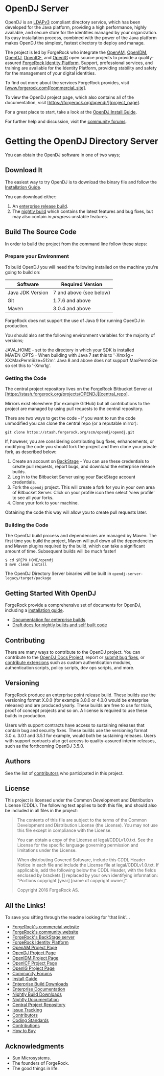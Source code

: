 <!--
  The contents of this file are subject to the terms of the Common Development and
  Distribution License (the License). You may not use this file except in compliance with the
  License.

  You can obtain a copy of the License at legal/CDDLv1.0.txt. See the License for the
  specific language governing permission and limitations under the License.

  When distributing Covered Software, include this CDDL Header Notice in each file and include
  the License file at legal/CDDLv1.0.txt. If applicable, add the following below the CDDL
  Header, with the fields enclosed by brackets [] replaced by your own identifying
  information: "Portions copyright [year] [name of copyright owner]".

  Copyright 2016 ForgeRock AS.
  -->

# OpenDJ Server


OpenDJ is an [LDAPv3](http://tools.ietf.org/html/rfc4510) compliant directory service, which has been developed 
for the Java platform, providing a high performance, highly available, and secure store for the identities managed 
by your organization. Its easy installation process, combined with the power of the Java platform makes OpenDJ
the simplest, fastest directory to deploy and manage.

The project is led by ForgeRock who integrate the [OpenAM][openam_project_page], [OpenIDM][project_page], 
[OpenDJ][opendj_project_page], [OpenICF][openicf_project_page], and [OpenIG][openig_project_page] open source projects 
to provide a quality-assured [ForgeRock Identity Platform][identity_platform]. Support, professional services, and 
training are available for the Identity Platform, providing stability and safety for the management of your digital 
identities.

To find out more about the services ForgeRock provides, visit [www.forgerock.com][commercial_site].

To view the OpenDJ project page, which also contains all of the documentation, visit
 [https://forgerock.org/opendj/][project_page]. 
 
For a great place to start, take a look at the [OpenDJ Install Guide][install_guide].

For further help and discussion, visit the [community forums][community_forum]. 

# Getting the OpenDJ Directory Server

You can obtain the OpenDJ software in one of two ways;

## Download It 

The easiest way to try OpenDJ is to download the binary file and follow the [Installation Guide][install_guide]. 

You can download either:

1. An [enterprise release build][enterprise_builds].
2. The [nightly build][nightly_builds] which contains the latest features and bug fixes, but may also contain 
_in progress_ unstable features.

## Build The Source Code

In order to build the project from the command line follow these steps:

### Prepare your Environment
To build OpenDJ you will need the following installed on the machine you're going to build on:

Software               | Required Version
---------------------- | ----------------
Java JDK Version       | 7 and above (see below)
Git                    | 1.7.6 and above
Maven                  | 3.0.4 and above

ForgeRock does not support the use of Java 9 for running OpenDJ in production.

You should also set the following environment variables for the majority of versions;

JAVA_HOME - set to the directory in which your SDK is installed  
MAVEN_OPTS  - When building with Java 7 set this to '-Xmx1g -XX:MaxPermSize=512m'. Java 8 and above does not support 
MaxPermSize so set this to '-Xmx1g'.

### Getting the Code

The central project repository lives on the ForgeRock Bitbucket Server at 
[https://stash.forgerock.org/projects/OPENDJ][central_repo].

Mirrors exist elsewhere (for example GitHub) but all contributions to the project are managed by using pull requests 
to the central repository.

There are two ways to get the code - if you want to run the code unmodified you can clone the central repo (or a 
reputable mirror):

```
git clone https://stash.forgerock.org/scm/opendj/opendj.git
```

If, however, you are considering contributing bug fixes, enhancements, or modifying the code you should fork the project
 and then clone your private fork, as described below:

1. Create an account on [BackStage][backstage] - You can use these credentials to create pull requests, report bugs,
 and download the enterprise release builds.
2. Log in to the Bitbucket Server using your BackStage account credentials. 
3. Fork the `opendj` project. This will create a fork for you in your own area of Bitbucket Server. Click on your
 profile icon then select 'view profile' to see all your forks. 
4. Clone your fork to your machine.

Obtaining the code this way will allow you to create pull requests later. 

### Building the Code

The OpenDJ build process and dependencies are managed by Maven. The first time you build the project, Maven will pull 
down all the dependencies and Maven plugins required by the build, which can take a significant amount of time. 
Subsequent builds will be much faster!

```
$ cd $REPO_HOME/opendj
$ mvn clean install
```

The OpenDJ Directory Server binaries will be built in `opendj-server-legacy/target/package`

## Getting Started With OpenDJ

ForgeRock provide a comprehensive set of documents for OpenDJ, including a 
[installation guide][install_guide].

- [Documentation for enterprise builds][enterprise_docs].
- [Draft docs for nightly builds and self built code][nightly_docs]


## Contributing

There are many ways to contribute to the OpenDJ project. You can contribute to the [OpenDJ Docs Project][docs_project], 
report or [submit bug fixes][issue_tracking], or [contribute extensions][contribute] such as custom authentication 
modules, authentication scripts, policy scripts, dev ops scripts, and more.

## Versioning

ForgeRock produce an enterprise point release build. These builds use the versioning format X.0.0 (for example 3.0.0 or 
4.0.0 would be enterprise releases) and are produced yearly. These builds are free to use for trials, proof of concept 
projects and so on. A license is required to use these builds in production.

Users with support contracts have access to sustaining releases that contain bug and security fixes. These builds use 
the versioning format 3.0.x. 3.0.1 and 3.5.1 for example, would both be sustaining releases.  Users with support 
contracts also get access to quality-assured interim releases, such as the forthcoming OpenDJ 3.5.0. 

## Authors

See the list of [contributors][contributors] who participated in this project.

## License

This project is licensed under the Common Development and Distribution License (CDDL). The following text applies to 
both this file, and should also be included in all files in the project:

> The contents of this file are subject to the terms of the Common Development and  Distribution License (the License). 
> You may not use this file except in compliance with the License.  
>   
> You can obtain a copy of the License at legal/CDDLv1.0.txt. See the License for the specific language governing 
> permission and limitations under the License.  
>  
> When distributing Covered Software, include this CDDL Header Notice in each file and include the License file at 
> legal/CDDLv1.0.txt. If applicable, add the following below the CDDL Header, with the fields enclosed by brackets [] 
> replaced by your own identifying information: "Portions copyright [year] [name of copyright owner]".  
>   
> Copyright 2016 ForgeRock AS.    


## All the Links!
To save you sifting through the readme looking for 'that link'...

- [ForgeRock's commercial website][commercial_site]
- [ForgeRock's community website][community_site]
- [ForgeRock's BackStage server][backstage] 
- [ForgeRock Identity Platform][identity_platform]
- [OpenAM Project Page][openam_project_page]
- [OpenDJ Project Page][opendj_project_page]
- [OpenIDM Project Page][project_page]
- [OpenICF Project Page][openicf_project_page]
- [OpenIG Project Page][openig_project_page]
- [Community Forums][community_forum]
- [Install Guide][install_guide]
- [Enterprise Build Downloads][enterprise_builds]
- [Enterprise Documentation][enterprise_docs]
- [Nightly Build Downloads][nightly_builds]
- [Nightly Documentation][nightly_docs]
- [Central Project Repository][central_repo]
- [Issue Tracking][issue_tracking]
- [Contributors][contributors]
- [Coding Standards][coding_standards]
- [Contributions][contribute]
- [How to Buy][how_to_buy]

[commercial_site]: https://www.forgerock.com
[community_site]: https://www.forgerock.org
[backstage]: https://backstage.forgerock.com
[identity_platform]: https://www.forgerock.com/platform/
[openam_project_page]: https://forgerock.org/openam/
[opendj_project_page]: https://forgerock.org/opendj/
[openig_project_page]: https://forgerock.org/openig/
[project_page]: https://forgerock.org/opendj/
[openicf_project_page]: https://forgerock.org/openicf/
[community_forum]: https://forgerock.org/forum/fr-projects/opendj/
[install_guide]: https://forgerock.org/opendj/doc/bootstrap/install-guide/index.html
[enterprise_builds]: https://backstage.forgerock.com/#!/downloads/OpenDJ/OpenDJ%20Enterprise#browse
[enterprise_docs]: https://backstage.forgerock.com/#!/docs/opendj
[nightly_builds]: https://forgerock.org/downloads/opendj-builds/
[nightly_docs]: https://forgerock.org/documentation/opendj/
[central_repo]: https://stash.forgerock.org/projects/OPENDJ/repos/opendj/browse
[issue_tracking]: https://bugster.forgerock.org/jira/browse/OPENDJ/?selectedTab=com.atlassian.jira.jira-projects-plugin:summary-panel
[docs_project]: https://stash.forgerock.org/projects/OPENDJ/repos/opendj-docs/browse
[contributors]: https://stash.forgerock.org/plugins/servlet/graphs?graph=contributors&projectKey=OPENDJ&repoSlug=opendj&refId=all-branches&type=c&group=weeks
[coding_standards]: https://wikis.forgerock.org/confluence/display/devcom/Coding+Style+and+Guidelines
[how_to_buy]: https://www.forgerock.com/platform/how-buy/
[contribute]: https://forgerock.org/projects/contribute/

## Acknowledgments

* Sun Microsystems.
* The founders of ForgeRock.
* The good things in life.
